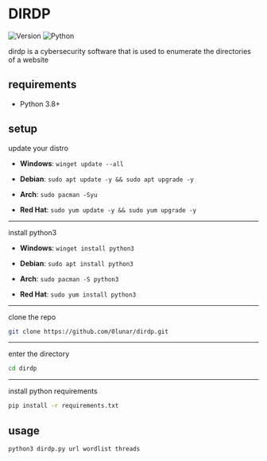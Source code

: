 # DIRDP

![Version](https://img.shields.io/badge/version-1.0.0-green.svg)
![Python](https://img.shields.io/badge/python-3.8%2B-brightgreen.svg)

dirdp is a cybersecurity software that is used to enumerate the directories of a website


## requirements

- Python 3.8+


## setup

update your distro

- **Windows**: `winget update --all`

- **Debian**: `sudo apt update -y && sudo apt upgrade -y`

- **Arch**: `sudo pacman -Syu`

- **Red Hat**: `sudo yum update -y && sudo yum upgrade -y`

---

install python3

- **Windows**: `winget install python3`

- **Debian**: `sudo apt install python3`

- **Arch**: `sudo pacman -S python3`

- **Red Hat**: `sudo yum install python3`

---

clone the repo

```bash
git clone https://github.com/0lunar/dirdp.git
```

---

enter the directory

```bash
cd dirdp
```

---

install python requirements

```bash
pip install -r requirements.txt
```


## usage

```bash
python3 dirdp.py url wordlist threads
```